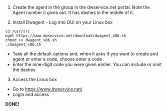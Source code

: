 1. Create the agent in the group in the dwservice.net portal.  Note the Agent number it gives out.  It has dashes in the middle of it.

2. Install Dwagent - Log into GUI on your Linux box
```
cd /usr/src
wget https://www.dwservice.net/download/dwagent_x86.sh
chmod +x dwagent_x86.sh
./dwagent_x86.sh
```
- Take all the default options and, when it asks if you want to create and agent or enter a code, choose enter a code
- Enter the nine-digit code you were given earlier.  You can include or omit the dashes

3. Access the Linux box
- Go to https://www.dwservice.net/
- Login and access


**DONE!**

